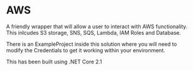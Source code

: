# AWS
A friendly wrapper that will allow a user to interact with AWS functionality. This inlcudes S3 storage, SNS, SQS, Lambda, IAM Roles and Database.

There is an ExampleProject inside this solution where you will need to modify the Credentials to get it working within your environment.

This has been built using .NET Core 2.1
